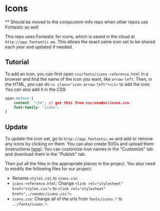 Icons
=====

** Should be moved to the compcomm-info repo when other repos use Fontastic as well

This repo uses Fontastic for icons, which is saved in the cloud at `http://app.fontastic.me`. This allows the exact same icon set to be shared each year and updated if needed.

## Tutorial

To add an icon, you can first open `css/fonts/icons-reference.html` in a browser and find the name of the icon you want, like `arrow-left`. Then, in the HTML, you can do `<i class="icon-arrow-left"></i>` to add the icon. You can also add it in the CSS:

```css
span:before {
    content: "\54"; // get this from css/vendor/icons.css
    font-family: "icons";
}
```

## Update

To update the icon set, go to `http://app.fontastic.me` and add or remove any icons by clicking on them. You can also create SVGs and upload them (instructions [here](http://fontastic.me/faq)). You can customize icon names in the "Customize" tab and download them in the "Publish" tab.

Then put all the files in the appropriate places in the project. You also need to modify the following files for our project:

- Rename `styles.css` to `icons.css`
- `icons-reference.html`: Change `<link rel="stylesheet" href="styles.css">` to `<link rel="stylesheet" href="../vendor/icons.css">`.
- `icons.css`: Change all of the urls from `fonts/icons.*` to `../fonts/icons.*`.
